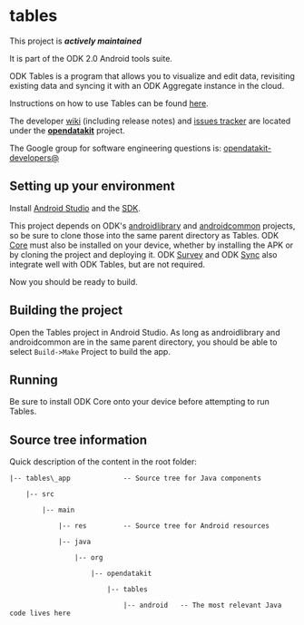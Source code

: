 # tables

This project is __*actively maintained*__

It is part of the ODK 2.0 Android tools suite.

ODK Tables is a program that allows you to visualize and edit data, revisiting existing data and syncing it with an ODK Aggregate instance in the cloud.

Instructions on how to use Tables can be found [here](https://opendatakit.org/use/2_0_tools/odk-tables-2-0-rev126/).

The developer [wiki](https://github.com/opendatakit/opendatakit/wiki) (including release notes) and
[issues tracker](https://github.com/opendatakit/opendatakit/issues) are located under
the [**opendatakit**](https://github.com/opendatakit/opendatakit) project.

The Google group for software engineering questions is: [opendatakit-developers@](https://groups.google.com/forum/#!forum/opendatakit-developers)

## Setting up your environment

Install [Android Studio](http://developer.android.com/tools/studio/index.html) and the [SDK](http://developer.android.com/sdk/index.html#Other).

This project depends on ODK's [androidlibrary](https://github.com/opendatakit/androidlibrary) and [androidcommon](https://github.com/opendatakit/androidcommon) projects, so be sure to clone those into the same parent directory as Tables. ODK [Core](https://github.com/opendatakit/core) must also be installed on your device, whether by installing the APK or by cloning the project and deploying it. ODK [Survey](https://github.com/opendatakit/survey) and ODK [Sync](https://github.com/opendatakit/sync) also integrate well with ODK Tables, but are not required.

Now you should be ready to build.

## Building the project

Open the Tables project in Android Studio. As long as androidlibrary and androidcommon are in the same parent directory, you should be able to select `Build->Make` Project to build the app.

## Running

Be sure to install ODK Core onto your device before attempting to run Tables.

## Source tree information
Quick description of the content in the root folder:

    |-- tables\_app             -- Source tree for Java components

        |-- src

            |-- main

                |-- res         -- Source tree for Android resources

                |-- java

                    |-- org

                        |-- opendatakit

                            |-- tables

                                |-- android   -- The most relevant Java code lives here
